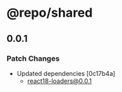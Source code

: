 # @repo/shared

## 0.0.1

### Patch Changes

- Updated dependencies [0c17b4a]
  - react18-loaders@0.0.1
